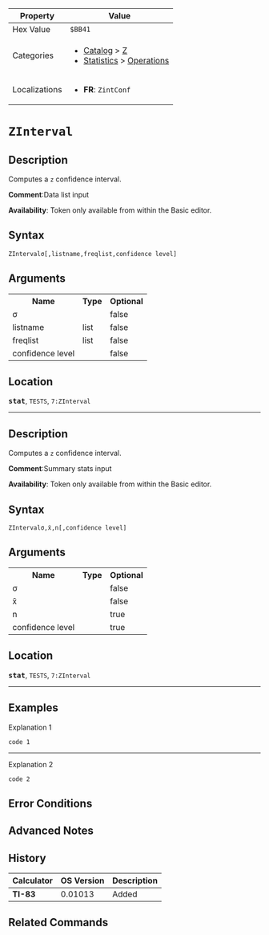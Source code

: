 | Property      | Value |
|---------------|-------|
| Hex Value     | `$BB41`|
| Categories    | <ul><li>[Catalog](<../categories/Catalog.md>) > [Z](<../categories/Catalog.md#Z>)</li><li>[Statistics](<../categories/Statistics.md>) > [Operations](<../categories/Statistics.md#Operations>)</li></ul> |
| Localizations | <ul><li><b>FR</b>: `ZintConf `</li></ul> |

# `ZInterval `

## Description
Computes a `z` confidence interval.

<b>Comment</b>:Data list input

<b>Availability</b>: Token only available from within the Basic editor.

## Syntax
`ZIntervalσ[,listname,freqlist,confidence level]`

## Arguments
<table>
<tr><th>Name</th><th>Type</th><th>Optional</th></tr>

<tr><td>σ</td><td></td><td>false</td></tr>

<tr><td>listname</td><td>list</td><td>false</td></tr>

<tr><td>freqlist</td><td>list</td><td>false</td></tr>

<tr><td>confidence level</td><td></td><td>false</td></tr>

</table>

## Location
<tt><kbd><b>stat</b></kbd></tt>, `TESTS`, `7:ZInterval`
<hr>

## Description
Computes a `z` confidence interval.

<b>Comment</b>:Summary stats input

<b>Availability</b>: Token only available from within the Basic editor.

## Syntax
`ZIntervalσ,x̄,n[,confidence level]`

## Arguments
<table>
<tr><th>Name</th><th>Type</th><th>Optional</th></tr>

<tr><td>σ</td><td></td><td>false</td></tr>

<tr><td>x̄</td><td></td><td>false</td></tr>

<tr><td>n</td><td></td><td>true</td></tr>

<tr><td>confidence level</td><td></td><td>true</td></tr>

</table>

## Location
<tt><kbd><b>stat</b></kbd></tt>, `TESTS`, `7:ZInterval`
<hr>

## Examples

Explanation 1
```ti-basic
code 1
```
---
Explanation 2
```ti-basic
code 2
```

## Error Conditions


## Advanced Notes


## History
| Calculator | OS Version | Description |
|------------|------------|-------------|
| <b>TI-83</b> | 0.01013 | Added |

## Related Commands

